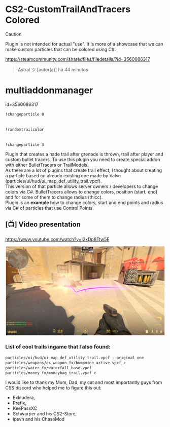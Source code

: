 # CS2-CustomTrailAndTracers Colored
> [!CAUTION]
> Plugin is not intended for actual "use". It is more of a showcase that we can make custom particles that can be colored using C#.
> 
https://steamcommunity.com/sharedfiles/filedetails/?id=3560086317
>
> Astral ツ  [autor(a)] há 44 minutos 

# multiaddonmanager
id=3560086317


    !changeparticle 0

    
    !randomtrailcolor

    
    !changeparticle 3

Plugin that creates a nade trail after grenade is thrown, trail after player and custom bullet tracers. To use this plugin you need to create special addon with either BulletTracers or TrailModels.<br>
As there are a lot of plugins that create trail effect, I thought about creating a particle based on already existing one made by Valve (particles/ui/hud/ui_map_def_utility_trail.vpcf).<br> This version of that particle allows server owners / developers to change colors via C#. BulletTracers allows to change colors, position (start, end) and for some of them to change radius (thicc).
<br>Plugin is an **example** how to change colors, start and end points and radius via C# of particles that use Control Points.<br>

## [📺] Video presentation
https://www.youtube.com/watch?v=I2xDp8Ttw5E

<p align="center">
    <img src="image/pic.jpg" width="500">
</p>

### List of cool trails ingame that I also found:
```
particles/ui/hud/ui_map_def_utility_trail.vpcf - original one
particles/weapons/cs_weapon_fx/bumpmine_active.vpcf_c
particles/water_fx/waterfall_base.vpcf
particles/money_fx/moneybag_trail.vpcf_c
```

I would like to thank my Mom, Dad, my cat and most importantly guys from CSS discord who helped me to figure this out:
- Exkludera,
- Prefix,
- KeePassXC
- Schwarper and his CS2-Store,
- ipsvn and his ChaseMod
